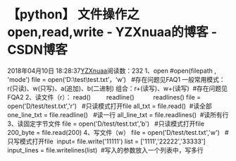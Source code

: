 # 【python】 文件操作之open,read,write - YZXnuaa的博客 - CSDN博客
2018年04月10日 18:28:37[YZXnuaa](https://me.csdn.net/YZXnuaa)阅读数：232
1、open
#open(filepath , 'mode')
file = open(‘D:\test\test.txt’，‘w’)   #存在问题见FAQ1
一般常用模式：r(只读)、w(只写)、a(追加)、b(二进制)
组合：r+(读写)、w+(读写)  #存在问题见FQA2
2、读文件（r）： read()         readline()           readlines()
file = open('D/test/test.txt','r')   #只读模式打开file
all_txt = file.read()  #读全部
one_line_txt = file.readline()   #读一行
all_line_txt = file.readlines()  #读所有行
3、读固定字节文件
file = open('D/test/test.txt','b')   #只读模式打开file
200_byte = file.read(200)
4、写文件（w）
file = open('D/test/test.txt','w')   #只写模式打开file
 input= file.write('11111')
list = ['1111','22222','33333']
input_lines = file.writelines(list)  #写入的参数放入一个列表中，写多行
